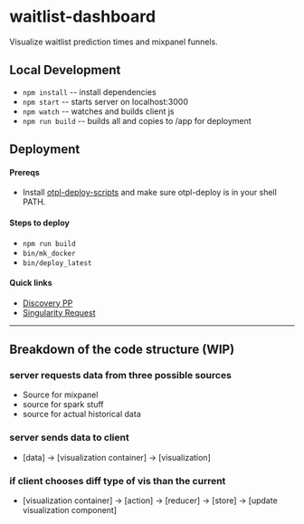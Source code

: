# waitlist-dashboard
Visualize waitlist prediction times and mixpanel funnels.

## Local Development
* `npm install` -- install dependencies
* `npm start` -- starts server on localhost:3000
* `npm watch` -- watches and builds client js
* `npm run build` -- builds all and copies to /app for deployment

## Deployment
#### Prereqs
* Install [otpl-deploy-scripts](https://github.com/opentable/otpl-deploy-scripts) and make sure otpl-deploy is in your shell PATH.

#### Steps to deploy
* `npm run build`
* `bin/mk_docker`
* `bin/deploy_latest`

#### Quick links
* [Discovery PP](http://discovery-pp-uswest2.otenv.com/web/state.html?queries[search]=waitlist-dashboard)
* [Singularity Request](http://singularity-qa-uswest2.otenv.com/request/pp-waitlist-dashboard)

----

## Breakdown of the code structure (WIP)
### server requests data from three possible sources
  - Source for mixpanel
  - source for spark stuff
  - source for actual historical data

### server sends data to client
  - [data] -> [visualization container] -> [visualization]

### if client chooses diff type of vis than the current
  - [visualization container] -> [action] -> [reducer] -> [store] -> [update visualization component]
